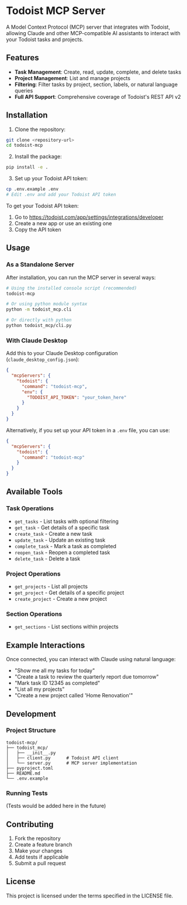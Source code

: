 # Todoist MCP Server

A Model Context Protocol (MCP) server that integrates with Todoist, allowing Claude and other MCP-compatible AI assistants to interact with your Todoist tasks and projects.

## Features

- **Task Management**: Create, read, update, complete, and delete tasks
- **Project Management**: List and manage projects
- **Filtering**: Filter tasks by project, section, labels, or natural language queries
- **Full API Support**: Comprehensive coverage of Todoist's REST API v2

## Installation

1. Clone the repository:
```bash
git clone <repository-url>
cd todoist-mcp
```

2. Install the package:
```bash
pip install -e .
```

3. Set up your Todoist API token:
```bash
cp .env.example .env
# Edit .env and add your Todoist API token
```

To get your Todoist API token:
1. Go to https://todoist.com/app/settings/integrations/developer
2. Create a new app or use an existing one
3. Copy the API token

## Usage

### As a Standalone Server

After installation, you can run the MCP server in several ways:

```bash
# Using the installed console script (recommended)
todoist-mcp

# Or using python module syntax
python -m todoist_mcp.cli

# Or directly with python
python todoist_mcp/cli.py
```

### With Claude Desktop

Add this to your Claude Desktop configuration (`claude_desktop_config.json`):

```json
{
  "mcpServers": {
    "todoist": {
      "command": "todoist-mcp",
      "env": {
        "TODOIST_API_TOKEN": "your_token_here"
      }
    }
  }
}
```

Alternatively, if you set up your API token in a `.env` file, you can use:

```json
{
  "mcpServers": {
    "todoist": {
      "command": "todoist-mcp"
    }
  }
}
```

## Available Tools

### Task Operations
- `get_tasks` - List tasks with optional filtering
- `get_task` - Get details of a specific task
- `create_task` - Create a new task
- `update_task` - Update an existing task
- `complete_task` - Mark a task as completed
- `reopen_task` - Reopen a completed task
- `delete_task` - Delete a task

### Project Operations
- `get_projects` - List all projects
- `get_project` - Get details of a specific project  
- `create_project` - Create a new project

### Section Operations
- `get_sections` - List sections within projects

## Example Interactions

Once connected, you can interact with Claude using natural language:

- "Show me all my tasks for today"
- "Create a task to review the quarterly report due tomorrow"
- "Mark task ID 12345 as completed"
- "List all my projects"
- "Create a new project called 'Home Renovation'"

## Development

### Project Structure

```
todoist-mcp/
├── todoist_mcp/
│   ├── __init__.py
│   ├── client.py      # Todoist API client
│   └── server.py      # MCP server implementation
├── pyproject.toml
├── README.md
└── .env.example
```

### Running Tests

(Tests would be added here in the future)

## Contributing

1. Fork the repository
2. Create a feature branch
3. Make your changes
4. Add tests if applicable
5. Submit a pull request

## License

This project is licensed under the terms specified in the LICENSE file.
